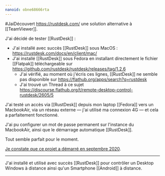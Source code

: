 ```yaml
---
nanoid: obne68666rta
---
```

#JaiDécouvert https://rustdesk.com/ une solution alternative à [[TeamViewer]].

J'ai décidé de tester [[RustDesk]] :

- J'ai installé avec succès [[RustDesk]] sous MacOS : https://rustdesk.com/docs/en/client/mac/
- J'ai installé [[RustDesk]] sous Fedora en installant directement le fichier [[Flatpak]] téléchargeable sur https://github.com/rustdesk/rustdesk/releases/tag/1.2.6
	- J'ai vérifié, au moment où j'écris ces lignes, [[RustDesk]] ne semble pas disponible sur https://flathub.org/apps/search?q=rustdesk
	- J'ai trouvé un Thread à ce sujet https://discourse.flathub.org/t/remote-desktop-control-rustdesk/2605/5

J'ai testé un accès via [[RustDesk]] depuis mon laptop [[Fedora]] vers un MacbookAir, via un réseau externe — j'ai utilisé ma connexion 4G — et cela a parfaitement fonctionné.

J'ai pu configurer un mot de passe permanent sur l'instance du MacbookAir, ainsi que le démarrage automatique [[RustDesk]].

Tout semble parfait pour le moment.

[Je constate que ce projet a démarré en septembre 2020](https://github.com/rustdesk/rustdesk/graphs/contributors).

---

J'ai installé et utilisé avec succès [[RustDesk]] pour contrôler un Desktop Windows à distance ainsi qu'un Smartphone [[Android]] à distance.
